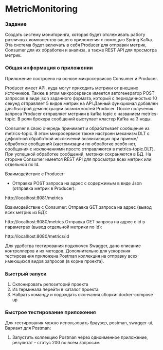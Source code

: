 # MetricMonitoring

### Задание
Создать систему мониторинга, которая будет отслеживать работу различных компонентов вашего приложения с помощью Spring Kafka. Эта система будет включать в себя Producer для отправки метрик, Consumer для их обработки и анализа, а также REST API для просмотра метрик.

### Общая информация о приложении
Приложение построено на основе микросервисов Consumer и Producer. 

Producer имеет API, куда могут приходить метрики от внешних источников. Также в этом микросервисе имеется автогенератор POST запросов в виде json заданного формата, который с периодичностью 10 секунд отправляет 5 видов метрик на API.Данный функционал добавлен для быстрой демонстрации возможностей Producer. После получения запроса Producer отправляет метрики в kafka topic с названием metrics-topic. В роли брокера сообщений выступает кластер Kafka на 3 ноды. 

Consumer в свою очередь принимает и обрабатывает сообщение из metrics-topic. В этом микросервисе также настроен механизм DLT с дефолтной обработкой исключений возникающих при приеме/обработке сообщений (кастомизации по обработке особо нет, сообщения с иcключениями просто отправляются в metrics-topic.DLT). При успешной обработке сообщений, метрики сохраняются в БД. На стороне Consumer имеется REST API для просмотра всех метрик или отдельной по Id.

Взаимодействие с Producer:
- Отправка POST запроса на адрес с содержимым в виде Json (отправка метрик в Producer):
  
http://localhost:8081/metrics

Взаимодействие с Consumer:
Отправка GET запроса на адрес (вывод всех метрик из БД):

http://localhost:8080/metrics
Отправка GET запроса на адрес c id в параметрах (вывод отдельной метрики по Id):

http://localhost:8080/metrics/id

Для удобства тестирования подключен Swagger, дано описание контроллеров и их методов. Дополнительно для ускорения тестирования приложена Postman коллекция на отправку всех имеющихся видов запросов (в корне проекта).

### Быстрый запуск
1) Склонировать репозиторий проекта
2) Из терминала перейти в каталог проекта
3) Набрать команду и подождать окончания сборки: 
   docker-compose up


### Быстрое тестирование приложения
Для тестирования можно использовать браузер, postman, swagger-ui. Вариант для Postman:
1) Запустить коллекцию Postman через одноименное приложение, результат – статус 200 по всем запросам

